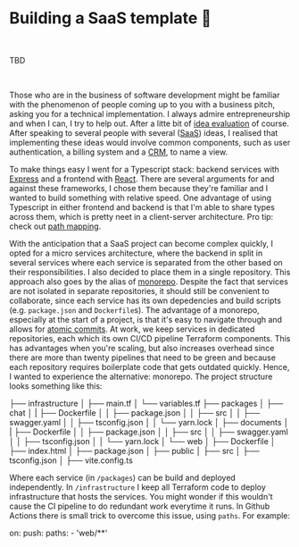 # Building a SaaS template 🚀

&nbsp;

TBD

&nbsp;

Those who are in the business of software development might be familiar with the phenomenon of people coming up to you with a business pitch, asking you for a technical implementation. I always admire entrepreneurship and when I can, I try to help out. After a litte bit of [idea evaluation](https://www.ycombinator.com/library/6e-how-to-evaluate-startup-ideas) of course. After speaking to several people with several ([SaaS](https://en.wikipedia.org/wiki/Software_as_a_service)) ideas, I realised that implementing these ideas would involve common components, such as user authentication, a billing system and a [CRM](https://en.wikipedia.org/wiki/Customer_relationship_management), to name a view.

To make things easy I went for a Typescript stack: backend services with [Express](https://expressjs.com/) and a frontend with [React](https://react.dev/). There are several arguments for and against these frameworks, I chose them because they're familiar and I wanted to build something with relative speed. One advantage of using Typescript in either frontend and backend is that I'm able to share types across them, which is pretty neet in a client-server architecture. Pro tip: check out [path mapping](https://www.typescriptlang.org/docs/handbook/module-resolution.html#path-mapping).

With the anticipation that a SaaS project can become complex quickly, I opted for a micro services architecture, where the backend in split in several services where each service is separated from the other based on their responsibilities. I also decided to place them in a single repository. This approach also goes by the alias of [monorepo](https://en.wikipedia.org/wiki/Monorepo). Despite the fact that services are not isolated in separate repositories, it should still be convenient to collaborate, since each service has its own depedencies and build scripts (e.g. `package.json` and `Dockerfile`s). The advantage of a monorepo, especially at the start of a project, is that it's easy to navigate through and allows for [atomic commits](https://en.wikipedia.org/wiki/Atomic_commit). At work, we keep services in dedicated repositories, each which its own CI/CD pipeline Terraform components. This has advantages when you're scaling, but also increases overhead since there are more than twenty pipelines that need to be green and because each repository requires boilerplate code that gets outdated quickly. Hence, I wanted to experience the alternative: monorepo. The project structure looks something like this:

├── infrastructure
│ ├── main.tf
│ └── variables.tf
├── packages
│ ├── chat
│ | ├── Dockerfile
│ │ ├── package.json
│ │ ├── src
│ │ ├── swagger.yaml
│ │ ├── tsconfig.json
│ │ └── yarn.lock
│ ├── documents
│ | ├── Dockerfile
│ │ ├── package.json
│ │ ├── src
│ │ ├── swagger.yaml
│ │ ├── tsconfig.json
│ │ └── yarn.lock
│ └── web
│ ├── Dockerfile
│ ├── index.html
│ ├── package.json
│ ├── public
│ ├── src
│ ├── tsconfig.json
│ ├── vite.config.ts

Where each service (in `/packages`) can be build and deployed independently. In `/infrastructure` I keep all Terraform code to deploy infrastructure that hosts the services. You might wonder if this wouldn't cause the CI pipeline to do redundant work everytime it runs. In Github Actions there is small trick to overcome this issue, using `paths`. For example:

on:
  push:
    paths:
      - 'web/**'


